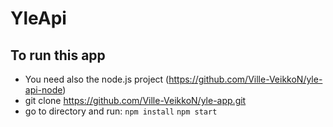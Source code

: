 # YleApi

## To run this app
* You need also the node.js project (https://github.com/Ville-VeikkoN/yle-api-node) 
* git clone https://github.com/Ville-VeikkoN/yle-app.git
* go to directory and run:
  ``` npm install ```
  ``` npm start ```
